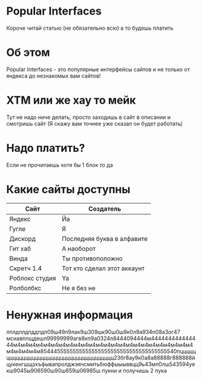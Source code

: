 # Popular Interfaces
Короче читай статью (не обязательно всю) а то будешь платить
# Об этом
Popular Interfaces - это популярные интерфейсы сайтов и не только от яндекса до незнакомых вам сайтов!
# ХТМ или же хау то мейк
Тут не надо ниче делать, просто заходишь в сайт в описании и смотришь сайт (Я скажу вам точнее уже сказал он будет работать)

# Надо платить?
Если не прочитаешь хотя бы 1 блок то да

# Какие сайты доступны

Сайт | Создатель
---- | ---------
Яндекс | Йа
Гугле | Я
Дискорд | Последняя буква в алфавите
Гит хаб | А наоборот
Винда | Ты противоположно
Скретч 1.4 | Тот кто сделал этот аккаунт
Роблокс студия | Ya
Ролболбкс | Не я без не


# Ненужная информация
лплдплдпддпдп09ш49л9лак9ш309шк90ш0ш9к0л9а934п08а3ог47 мсиавплщдешл99999999агв8кп9а0324л8444094444м444444444444444м4м4м4м4м4м4м4м4м4м4м4м4м4м4м4м4м4м4м4м4м4м4м4м4м4м4м4м4м8544455555555555555555555555555555555555540пццццццццццццццццццццццццццццццццццццццц23бг8ау9к0а8а88888г888888йцукенгшщзхъфывапролджэячсмитьбюффыыыввцц9ь43мп0лш543594уекш9045ы906590ш90ш659ш06985ш пукни и получишь 2 пука
